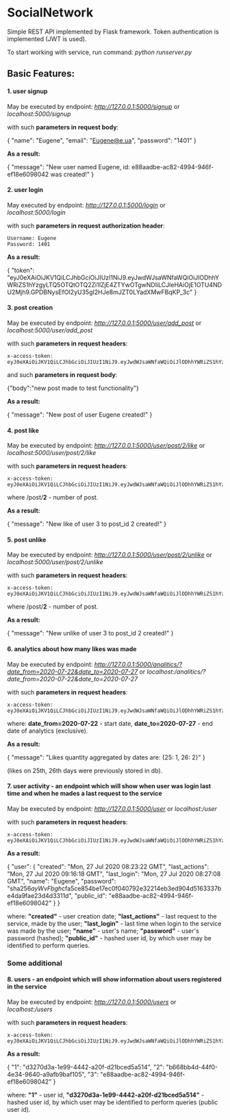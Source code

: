 # SocialNetwork

Simple REST API implemented by Flask framework. Token authentication is implemented (JWT is used).

To start working with service, run command:
_python runserver.py_

## Basic Features:
#### 1. user signup
    
May be executed by endpoint:
_http://127.0.0.1:5000/signup_ or _localhost:5000/signup_

with such **parameters in request body**:

{
    "name": "Eugene",
    "email": "Eugene@e.ua",
    "password": "1401"
}

**As a result:**

{
  "message": "New user named Eugene, id: e88aadbe-ac82-4994-946f-ef18e6098042 was created!"
}

#### 2. user login
    
May executed by endpoint:
_http://127.0.0.1:5000/login_ or _localhost:5000/login_

with such **parameters in request authorization header**:

    Username: Eugene
    Password: 1401

**As a result:**

{
  "token": "eyJ0eXAiOiJKV1QiLCJhbGciOiJIUzI1NiJ9.eyJwdWJsaWNfaWQiOiJlODhhYWRiZS1hYzgyLTQ5OTQtOTQ2Zi1lZjE4ZTYwOTgwNDIiLCJleHAiOjE1OTU4NDU2Mjh9.GPDBNysEfOI2yU35gI2HJe8mJZT0LYadXMwFBqKP_3c"
}

#### 3. post creation
    
May be executed by endpoint:
_http://127.0.0.1:5000/user/add_post_ or _localhost:5000/user/add_post_

with such **parameters in request headers**:

    x-access-token: eyJ0eXAiOiJKV1QiLCJhbGciOiJIUzI1NiJ9.eyJwdWJsaWNfaWQiOiJlODhhYWRiZS1hYzgyLTQ5OTQtOTQ2Zi1lZjE4ZTYwOTgwNDIiLCJleHAiOjE1OTU4NDU2Mjh9.GPDBNysEfOI2yU35gI2HJe8mJZT0LYadXMwFBqKP_3c

and such **parameters in request body**:

{"body":"new post made to test functionality"}

**As a result:**

{
  "message": "New post of user Eugene created!"
}

#### 4.  post like
    
May be executed by endpoint:
_http://127.0.0.1:5000/user/post/2/like_ or _localhost:5000/user/post/2/like_

with such **parameters in request headers**:

    x-access-token: eyJ0eXAiOiJKV1QiLCJhbGciOiJIUzI1NiJ9.eyJwdWJsaWNfaWQiOiJlODhhYWRiZS1hYzgyLTQ5OTQtOTQ2Zi1lZjE4ZTYwOTgwNDIiLCJleHAiOjE1OTU4NDU2Mjh9.GPDBNysEfOI2yU35gI2HJe8mJZT0LYadXMwFBqKP_3c

where /post/**2** - number of post.

**As a result:**

{
  "message": "New like of user 3 to post_id 2 created!"
}

#### 5.  post unlike
    
May be executed by endpoint:
_http://127.0.0.1:5000/user/post/2/unlike_ or _localhost:5000/user/post/2/unlike_

with such **parameters in request headers**:

    x-access-token: eyJ0eXAiOiJKV1QiLCJhbGciOiJIUzI1NiJ9.eyJwdWJsaWNfaWQiOiJlODhhYWRiZS1hYzgyLTQ5OTQtOTQ2Zi1lZjE4ZTYwOTgwNDIiLCJleHAiOjE1OTU4NDU2Mjh9.GPDBNysEfOI2yU35gI2HJe8mJZT0LYadXMwFBqKP_3c

where /post/**2** - number of post.

**As a result:**

{
  "message": "New unlike of user 3 to post_id 2 created!"
}

#### 6.  analytics about how many likes was made
    
May be executed by endpoint:
_http://127.0.0.1:5000/analitics/?date_from=2020-07-22&date_to=2020-07-27_ or _localhost:/analitics/?date_from=2020-07-22&date_to=2020-07-27_

with such **parameters in request headers**:

    x-access-token: eyJ0eXAiOiJKV1QiLCJhbGciOiJIUzI1NiJ9.eyJwdWJsaWNfaWQiOiJlODhhYWRiZS1hYzgyLTQ5OTQtOTQ2Zi1lZjE4ZTYwOTgwNDIiLCJleHAiOjE1OTU4NDU2Mjh9.GPDBNysEfOI2yU35gI2HJe8mJZT0LYadXMwFBqKP_3c

where: **date_from=2020-07-22** - start date, **date_to=2020-07-27** - end date of analytics (exclusive).

**As a result:**

{
  "message": "Likes quantity aggregated by dates are: {25: 1, 26: 2}"
}

(likes on 25th, 26th days were previously stored in db).

#### 7.  user activity - an endpoint which will show when user was login last time and when he mades a last request to the service
    
May be executed by endpoint:
_http://127.0.0.1:5000/user_ or _localhost:/user_

with such **parameters in request headers**:

    x-access-token: eyJ0eXAiOiJKV1QiLCJhbGciOiJIUzI1NiJ9.eyJwdWJsaWNfaWQiOiJlODhhYWRiZS1hYzgyLTQ5OTQtOTQ2Zi1lZjE4ZTYwOTgwNDIiLCJleHAiOjE1OTU4NDU2Mjh9.GPDBNysEfOI2yU35gI2HJe8mJZT0LYadXMwFBqKP_3c

**As a result:**

{
  "user": {
    "created": "Mon, 27 Jul 2020 08:23:22 GMT",
    "last_actions": "Mon, 27 Jul 2020 09:16:18 GMT",
    "last_login": "Mon, 27 Jul 2020 08:27:08 GMT",
    "name": "Eugene",
    "password": "sha256$ayWvFbgh$cfa5ce854be17ec0f040792e32214eb3ed904d5163337be4da9fae23d4d3311d",
    "public_id": "e88aadbe-ac82-4994-946f-ef18e6098042"
  }
}

where: **"created"** - user creation date;
       **"last_actions"** - last request to the service, made by the user;
       **"last_login"** - last time when login to the service was made by the user;
       **"name"** - user's name;
       **"password"** - user's password (hashed);
       **"public_id"** - hashed user id, by which user may be identified to perform queries.

### Some additional
#### 8.   users - an endpoint which will show information about users registered in the service
    
May be executed by endpoint:
_http://127.0.0.1:5000/users_ or _localhost:/users_

with such **parameters in request headers**:

    x-access-token: eyJ0eXAiOiJKV1QiLCJhbGciOiJIUzI1NiJ9.eyJwdWJsaWNfaWQiOiJlODhhYWRiZS1hYzgyLTQ5OTQtOTQ2Zi1lZjE4ZTYwOTgwNDIiLCJleHAiOjE1OTU4NDU2Mjh9.GPDBNysEfOI2yU35gI2HJe8mJZT0LYadXMwFBqKP_3c

**As a result:**

{
  "1": "d3270d3a-1e99-4442-a20f-d21bced5a514",
  "2": "b668bb4d-44f0-4e34-9640-a9afb9baf105",
  "3": "e88aadbe-ac82-4994-946f-ef18e6098042"
}

where: **"1"** - user id, **"d3270d3a-1e99-4442-a20f-d21bced5a514"** - hashed user id, by which user may be identified to perform queries (public user id).